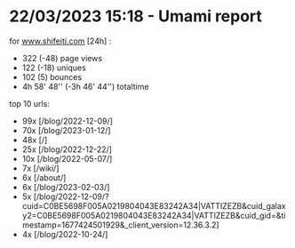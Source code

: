 # 22/03/2023 15:18 - Umami report
for www.shifeiti.com [24h] :

 - 322 (-48) page views
 - 122 (-18) uniques
 - 102 (5) bounces
 - 4h 58' 48'' (-3h 46' 44'') totaltime


top 10 urls:
 - 99x [/blog/2022-12-09/]
 - 70x [/blog/2023-01-12/]
 - 48x [/]
 - 25x [/blog/2022-12-22/]
 - 10x [/blog/2022-05-07/]
 - 7x [/wiki/]
 - 6x [/about/]
 - 6x [/blog/2023-02-03/]
 - 5x [/blog/2022-12-09/?cuid=C0BE5698F005A0219804043E83242A34|VATTIZEZB&cuid_galaxy2=C0BE5698F005A0219804043E83242A34|VATTIZEZB&cuid_gid=&timestamp=1677424501929&_client_version=12.36.3.2]
 - 4x [/blog/2022-10-24/]



